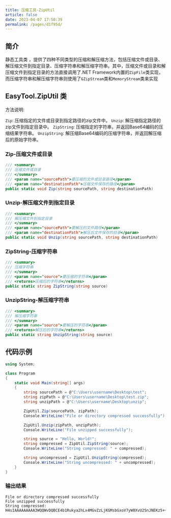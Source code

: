 ```yaml
---
title: 压缩工具-ZipUtil
article: false
date: 2023-04-07 17:50:39
permalink: /pages/d1f95d/
---
```


## 简介

静态工具类 <Badge text="ZipUtil"/>，提供了四种不同类型的压缩和解压缩方法，包括压缩文件或目录、解压缩文件到指定目录、压缩字符串和解压缩字符串。其中，压缩文件或目录和解压缩文件到指定目录的方法直接调用了.NET Framework内置的`ZipFile`类实现，而压缩字符串和解压缩字符串则使用了`GZipStream`类和`MemoryStream`类来实现

## EasyTool.ZipUtil 类

方法说明:

`Zip`: 压缩指定的文件或目录到指定路径的zip文件中。
`Unzip`: 解压缩指定路径的zip文件到指定目录中。
`ZipString`: 压缩指定的字符串，并返回Base64编码的压缩结果字符串。
`UnzipString`: 解压缩Base64编码的压缩字符串，并返回解压缩后的原始字符串。

### Zip-压缩文件或目录

```csharp
/// <summary>
/// 压缩文件或目录
/// </summary>
/// <param name="sourcePath">要压缩的文件或目录路径</param>
/// <param name="destinationPath">压缩文件保存的路径</param>
public static void Zip(string sourcePath, string destinationPath)

```

### Unzip-解压缩文件到指定目录

```csharp
/// <summary>
/// 解压缩文件到指定目录
/// </summary>
/// <param name="sourcePath">要解压的文件路径</param>
/// <param name="destinationPath">解压后文件保存的目录</param>
public static void Unzip(string sourcePath, string destinationPath)

```

### ZipString-压缩字符串

```csharp
/// <summary>
/// 压缩字符串
/// </summary>
/// <param name="source">要压缩的字符串</param>
/// <returns>压缩后的字符串</returns>
public static string ZipString(string source)

```

### UnzipString-解压缩字符串

```csharp
/// <summary>
/// 解压缩字符串
/// </summary>
/// <param name="source">要解压的字符串</param>
/// <returns>解压后的字符串</returns>
public static string UnzipString(string source)
```

## 代码示例

```csharp
using System;

class Program
{
    static void Main(string[] args)
    {
        string sourcePath = @"C:\Users\username\Desktop\test";
        string zipPath = @"C:\Users\username\Desktop\test.zip";
        string unzipPath = @"C:\Users\username\Desktop\unzip";

        ZipUtil.Zip(sourcePath, zipPath);
        Console.WriteLine("File or directory compressed successfully");

        ZipUtil.Unzip(zipPath, unzipPath);
        Console.WriteLine("File unzipped successfully");

        string source = "Hello, World!";
        string compressed = ZipUtil.ZipString(source);
        Console.WriteLine("String compressed: " + compressed);

        string uncompressed = ZipUtil.UnzipString(compressed);
        Console.WriteLine("String uncompressed: " + uncompressed);
    }
}
```

### 输出结果

```
File or directory compressed successfully
File unzipped successfully
String compressed: H4sIAAAAAAAAA3WQQWvDQBCE4b1Rukya2hLx4MGvZzLjKGMsbGxoV7yW8XvU2SnJNEKz5++1/Z5p8YYo/5nKjCl/fStaD6W/bX8TYv+QppJjSZymh7VW5Up5
```